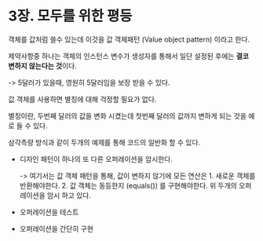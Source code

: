 # 3장. 모두를 위한 평등

객체를 값처럼 쓸수 있는데 이것을 값 객체패턴 (Value object pattern) 이라고 한다. 

제약사항중 하나는 객체의 인스턴스 변수가 생성자를 통해서 일단 설정된 후에는 **결코 변하지 않는다는 것**이다.

-> 5달러가 있을때, 영원히 5달러임을 보장 받을 수 있다.



값 객체를 사용하면 별칭에 대해 걱정할 필요가 없다.

별칭이란, 두번째 달러의 값을 변화 시켰는데 첫번째 달러의 값까지 변하게 되는 것을 예로 들 수 있다.



삼각측량 방식과 같이 두개의 예제를 통해 코드의 일반화 할 수 있다.



- 디자인 패턴이 하나의 또 다른 오퍼레이션을 암시한다.

  -> 여기서는 값 객체 패턴을 통해,  값이 변하지 않기에 모든 연산은 1. 새로운 객체를 반환해야한다.  2. 값 객체는 동등한지 (equals()) 를 구현해야한다.  위 두개의 오퍼레이션을 암시 하고 있다.

- 오퍼레이션을 테스트 

- 오퍼레이션을 간단히 구현 